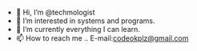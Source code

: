 - 👋 Hi, I’m @techmologist
- 👀 I’m interested in systems and programs.
- 🌱 I’m currently everything I can learn.
- 📫 How to reach me .. E-mail:codeokplz@gmail.com


<!---
techmologist/techmologist is a ✨ special ✨ repository because its `README.md` (this file) appears on your GitHub profile.
You can click the Preview link to take a look at your changes.
--->
